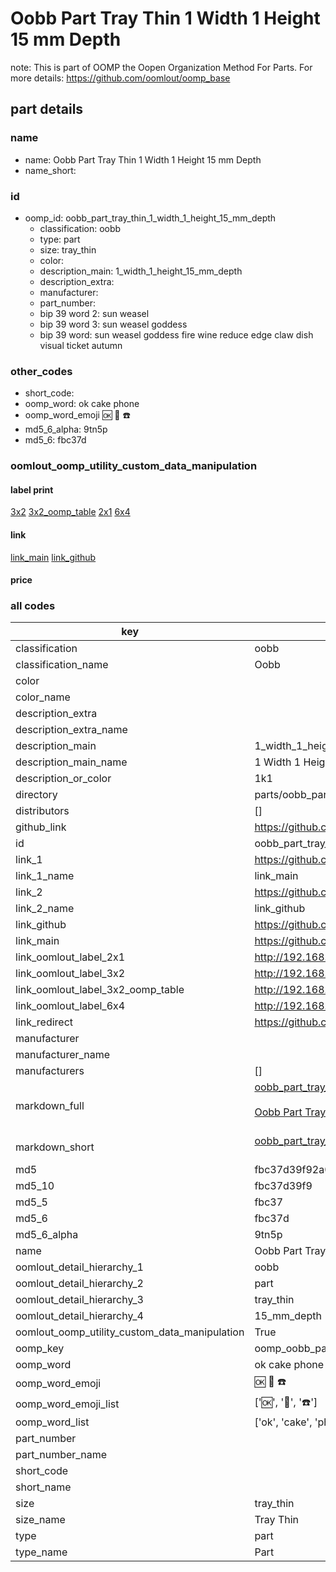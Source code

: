 # Oobb Part Tray Thin 1 Width 1 Height 15 mm Depth  

note: This is part of OOMP the Oopen Organization Method For Parts. For more details: https://github.com/oomlout/oomp_base

##  part details
  







### name
* name: Oobb Part Tray Thin 1 Width 1 Height 15 mm Depth
* name_short: 
### id
* oomp_id: oobb_part_tray_thin_1_width_1_height_15_mm_depth
  * classification: oobb
  * type: part
  * size: tray_thin
  * color: 
  * description_main: 1_width_1_height_15_mm_depth
  * description_extra: 
  * manufacturer: 
  * part_number: 
  * bip 39 word 2: sun weasel
  * bip 39 word 3: sun weasel goddess
  * bip 39 word: sun weasel goddess fire wine reduce edge claw dish visual ticket autumn

### other_codes
* short_code: 
* oomp_word: ok cake phone
* oomp_word_emoji :ok: :cake: :phone:
* md5_6_alpha: 9tn5p
* md5_6: fbc37d






### oomlout_oomp_utility_custom_data_manipulation
#### label print
[3x2](http://192.168.1.245:1112/?label=oomp%209tn5p)
[3x2_oomp_table](http://192.168.1.108:1112/?label=oomp%209tn5p)
[2x1](http://192.168.1.242:1112/?label=oomp%209tn5p)
[6x4](http://192.168.1.55:1112/?label=oomp%209tn5p)    

#### link

[link_main](https://github.com/oomlout/oomlout_oomp_version_1_messy/tree/main/parts/oobb_part_tray_thin_1_width_1_height_15_mm_depth) [link_github](https://github.com/oomlout/oomlout_oomp_version_1_messy/tree/main/parts/oobb_part_tray_thin_1_width_1_height_15_mm_depth)                             

#### price







### all codes 
| key | value |  
| --- | --- |  
| classification | oobb |  
| classification_name | Oobb |  
| color |  |  
| color_name |  |  
| description_extra |  |  
| description_extra_name |  |  
| description_main | 1_width_1_height_15_mm_depth |  
| description_main_name | 1 Width 1 Height 15 mm Depth |  
| description_or_color | 1k1 |  
| directory | parts/oobb_part_tray_thin_1_width_1_height_15_mm_depth |  
| distributors | [] |  
| github_link | https://github.com/oomlout/oomlout_oomp_part_src/tree/main/parts/oobb_part_tray_thin_1_width_1_height_15_mm_depth |  
| id | oobb_part_tray_thin_1_width_1_height_15_mm_depth |  
| link_1 | https://github.com/oomlout/oomlout_oomp_version_1_messy/tree/main/parts/oobb_part_tray_thin_1_width_1_height_15_mm_depth |  
| link_1_name | link_main |  
| link_2 | https://github.com/oomlout/oomlout_oomp_version_1_messy/tree/main/parts/oobb_part_tray_thin_1_width_1_height_15_mm_depth |  
| link_2_name | link_github |  
| link_github | https://github.com/oomlout/oomlout_oomp_version_1_messy/tree/main/parts/oobb_part_tray_thin_1_width_1_height_15_mm_depth |  
| link_main | https://github.com/oomlout/oomlout_oomp_version_1_messy/tree/main/parts/oobb_part_tray_thin_1_width_1_height_15_mm_depth |  
| link_oomlout_label_2x1 | http://192.168.1.242:1112/?label=oomp%209tn5p |  
| link_oomlout_label_3x2 | http://192.168.1.245:1112/?label=oomp%209tn5p |  
| link_oomlout_label_3x2_oomp_table | http://192.168.1.108:1112/?label=oomp%209tn5p |  
| link_oomlout_label_6x4 | http://192.168.1.55:1112/?label=oomp%209tn5p |  
| link_redirect | https://github.com/oomlout/oomlout_oomp_version_1_messy/tree/main/parts/oobb_part_tray_thin_1_width_1_height_15_mm_depth |  
| manufacturer |  |  
| manufacturer_name |  |  
| manufacturers | [] |  
| markdown_full | [oobb_part_tray_thin_1_width_1_height_15_mm_depth](none)<br>[](none)<br>[Oobb Part Tray Thin 1 Width 1 Height 15 Mm Depth](none)<br><br> |  
| markdown_short | [oobb_part_tray_thin_1_width_1_height_15_mm_depth](none)<br><br> |  
| md5 | fbc37d39f92a08cad07dc572c87e26ca |  
| md5_10 | fbc37d39f9 |  
| md5_5 | fbc37 |  
| md5_6 | fbc37d |  
| md5_6_alpha | 9tn5p |  
| name | Oobb Part Tray Thin 1 Width 1 Height 15 mm Depth |  
| oomlout_detail_hierarchy_1 | oobb |  
| oomlout_detail_hierarchy_2 | part |  
| oomlout_detail_hierarchy_3 | tray_thin |  
| oomlout_detail_hierarchy_4 | 15_mm_depth |  
| oomlout_oomp_utility_custom_data_manipulation | True |  
| oomp_key | oomp_oobb_part_tray_thin_1_width_1_height_15_mm_depth |  
| oomp_word | ok cake phone |  
| oomp_word_emoji | :ok: :cake: :phone: |  
| oomp_word_emoji_list | [':ok:', ':cake:', ':phone:'] |  
| oomp_word_list | ['ok', 'cake', 'phone'] |  
| part_number |  |  
| part_number_name |  |  
| short_code |  |  
| short_name |  |  
| size | tray_thin |  
| size_name | Tray Thin |  
| type | part |  
| type_name | Part |  

